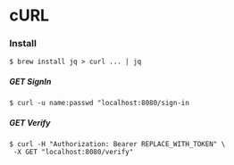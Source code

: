 # cURL

### Install
```$ brew install jq > curl ... | jq```

##### GET SignIn
```
$ curl -u name:passwd "localhost:8080/sign-in
```

##### GET Verify
```
$ curl -H "Authorization: Bearer REPLACE_WITH_TOKEN" \
 -X GET "localhost:8080/verify"
```